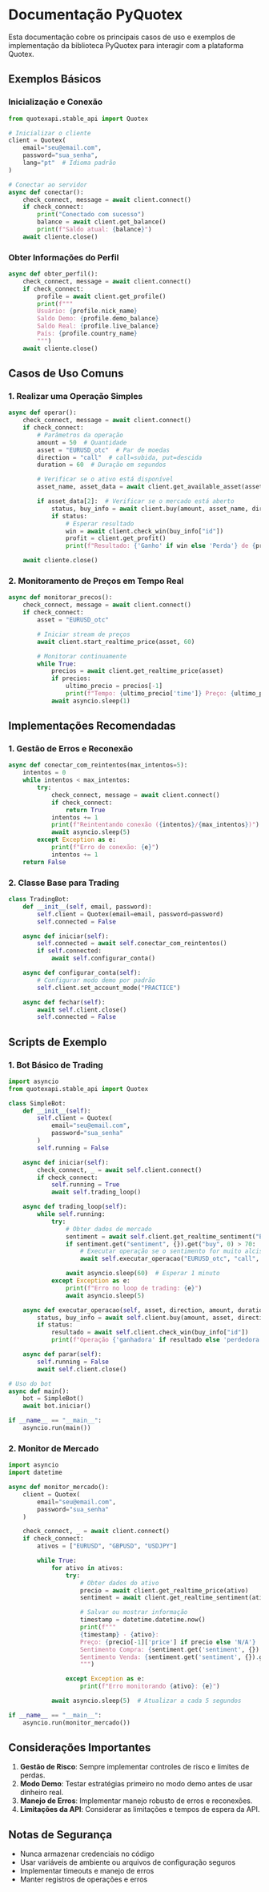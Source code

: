 # Documentação PyQuotex

Esta documentação cobre os principais casos de uso e exemplos de implementação da biblioteca PyQuotex para interagir com a plataforma Quotex.

## Exemplos Básicos

### Inicialização e Conexão

```python
from quotexapi.stable_api import Quotex

# Inicializar o cliente
client = Quotex(
    email="seu@email.com",
    password="sua_senha",
    lang="pt"  # Idioma padrão
)

# Conectar ao servidor
async def conectar():
    check_connect, message = await client.connect()
    if check_connect:
        print("Conectado com sucesso")
        balance = await client.get_balance()
        print(f"Saldo atual: {balance}")
    await cliente.close()
```

### Obter Informações do Perfil

```python
async def obter_perfil():
    check_connect, message = await client.connect()
    if check_connect:
        profile = await client.get_profile()
        print(f"""
        Usuário: {profile.nick_name}
        Saldo Demo: {profile.demo_balance}
        Saldo Real: {profile.live_balance}
        País: {profile.country_name}
        """)
    await cliente.close()
```

## Casos de Uso Comuns

### 1. Realizar uma Operação Simples

```python
async def operar():
    check_connect, message = await client.connect()
    if check_connect:
        # Parâmetros da operação
        amount = 50  # Quantidade
        asset = "EURUSD_otc"  # Par de moedas
        direction = "call"  # call=subida, put=descida
        duration = 60  # Duração em segundos

        # Verificar se o ativo está disponível
        asset_name, asset_data = await client.get_available_asset(asset, force_open=True)

        if asset_data[2]:  # Verificar se o mercado está aberto
            status, buy_info = await client.buy(amount, asset_name, direction, duration)
            if status:
                # Esperar resultado
                win = await client.check_win(buy_info["id"])
                profit = client.get_profit()
                print(f"Resultado: {'Ganho' if win else 'Perda'} de {profit}")

    await cliente.close()
```

### 2. Monitoramento de Preços em Tempo Real

```python
async def monitorar_precos():
    check_connect, message = await client.connect()
    if check_connect:
        asset = "EURUSD_otc"

        # Iniciar stream de preços
        await client.start_realtime_price(asset, 60)

        # Monitorar continuamente
        while True:
            precios = await client.get_realtime_price(asset)
            if precios:
                ultimo_precio = precios[-1]
                print(f"Tempo: {ultimo_precio['time']} Preço: {ultimo_precio['price']}")
            await asyncio.sleep(1)
```

## Implementações Recomendadas

### 1. Gestão de Erros e Reconexão

```python
async def conectar_com_reintentos(max_intentos=5):
    intentos = 0
    while intentos < max_intentos:
        try:
            check_connect, message = await client.connect()
            if check_connect:
                return True
            intentos += 1
            print(f"Reintentando conexão ({intentos}/{max_intentos})")
            await asyncio.sleep(5)
        except Exception as e:
            print(f"Erro de conexão: {e}")
            intentos += 1
    return False
```

### 2. Classe Base para Trading

```python
class TradingBot:
    def __init__(self, email, password):
        self.client = Quotex(email=email, password=password)
        self.connected = False

    async def iniciar(self):
        self.connected = await self.conectar_com_reintentos()
        if self.connected:
            await self.configurar_conta()

    async def configurar_conta(self):
        # Configurar modo demo por padrão
        self.client.set_account_mode("PRACTICE")

    async def fechar(self):
        await self.client.close()
        self.connected = False
```

## Scripts de Exemplo

### 1. Bot Básico de Trading

```python
import asyncio
from quotexapi.stable_api import Quotex

class SimpleBot:
    def __init__(self):
        self.client = Quotex(
            email="seu@email.com",
            password="sua_senha"
        )
        self.running = False

    async def iniciar(self):
        check_connect, _ = await self.client.connect()
        if check_connect:
            self.running = True
            await self.trading_loop()

    async def trading_loop(self):
        while self.running:
            try:
                # Obter dados de mercado
                sentiment = await self.client.get_realtime_sentiment("EURUSD_otc")
                if sentiment.get("sentiment", {}).get("buy", 0) > 70:
                    # Executar operação se o sentimento for muito alcista
                    await self.executar_operacao("EURUSD_otc", "call", 50, 60)

                await asyncio.sleep(60)  # Esperar 1 minuto
            except Exception as e:
                print(f"Erro no loop de trading: {e}")
                await asyncio.sleep(5)

    async def executar_operacao(self, asset, direction, amount, duration):
        status, buy_info = await self.client.buy(amount, asset, direction, duration)
        if status:
            resultado = await self.client.check_win(buy_info["id"])
            print(f"Operação {'ganhadora' if resultado else 'perdedora'}")

    async def parar(self):
        self.running = False
        await self.client.close()

# Uso do bot
async def main():
    bot = SimpleBot()
    await bot.iniciar()

if __name__ == "__main__":
    asyncio.run(main())
```

### 2. Monitor de Mercado

```python
import asyncio
import datetime

async def monitor_mercado():
    client = Quotex(
        email="seu@email.com",
        password="sua_senha"
    )

    check_connect, _ = await client.connect()
    if check_connect:
        ativos = ["EURUSD", "GBPUSD", "USDJPY"]

        while True:
            for ativo in ativos:
                try:
                    # Obter dados do ativo
                    precio = await client.get_realtime_price(ativo)
                    sentiment = await client.get_realtime_sentiment(ativo)

                    # Salvar ou mostrar informação
                    timestamp = datetime.datetime.now()
                    print(f"""
                    {timestamp} - {ativo}:
                    Preço: {precio[-1]['price'] if precio else 'N/A'}
                    Sentimento Compra: {sentiment.get('sentiment', {}).get('buy', 'N/A')}%
                    Sentimento Venda: {sentiment.get('sentiment', {}).get('sell', 'N/A')}%
                    """)

                except Exception as e:
                    print(f"Erro monitorando {ativo}: {e}")

            await asyncio.sleep(5)  # Atualizar a cada 5 segundos

if __name__ == "__main__":
    asyncio.run(monitor_mercado())
```

## Considerações Importantes

1. **Gestão de Risco**: Sempre implementar controles de risco e limites de perdas.
2. **Modo Demo**: Testar estratégias primeiro no modo demo antes de usar dinheiro real.
3. **Manejo de Erros**: Implementar manejo robusto de erros e reconexões.
4. **Limitações da API**: Considerar as limitações e tempos de espera da API.

## Notas de Segurança

- Nunca armazenar credenciais no código
- Usar variáveis de ambiente ou arquivos de configuração seguros
- Implementar timeouts e manejo de erros
- Manter registros de operações e erros
